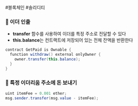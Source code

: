 #블록체인 #솔리디티 

### 📌 이더 인출
+ **transfer** 함수를 사용하여 이더를 특정 주소로 전달할 수 있다
+ **this.balance**는 컨트랙트에 저장되어 있는 전체 잔액을 반환한다
``` Java
contract GetPaid is Ownable {  
  function withdraw() external onlyOwner {  
    owner.transfer(this.balance);  
  }  
}
```

### 📌 특정 이더리움 주소에 돈 보내기
``` Java
uint itemFee = 0.001 ether;
msg.sender.transfer(msg.value - itemFee);
```